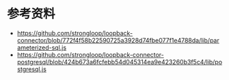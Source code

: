 # 参考资料

+ https://github.com/strongloop/loopback-connector/blob/772f4f58b22590725a3928d74fbe077f1e4788da/lib/parameterized-sql.js
+ https://github.com/strongloop/loopback-connector-postgresql/blob/424b673a6fcfebb54d045314ea9e423260b3f5c4/lib/postgresql.js